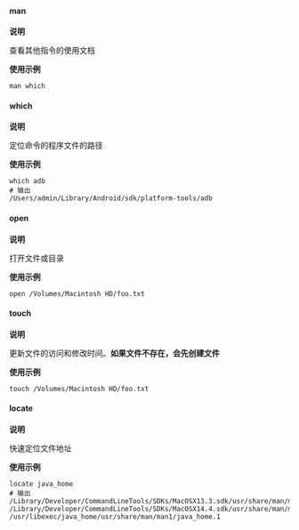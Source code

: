 #### man

**说明**

查看其他指令的使用文档

**使用示例**

```shell
man which
```

#### which

**说明**

定位命令的程序文件的路径

**使用示例**

```shell
which adb
# 输出
/Users/admin/Library/Android/sdk/platform-tools/adb
```

#### open

**说明**

打开文件或目录

**使用示例**

```shell
open /Volumes/Macintosh HD/foo.txt
```

#### touch

**说明**

更新文件的访问和修改时间。**如果文件不存在，会先创建文件**

**使用示例**

```shell
touch /Volumes/Macintosh HD/foo.txt
```

#### locate

**说明**

快速定位文件地址

**使用示例**

```shell
locate java_home
# 输出
/Library/Developer/CommandLineTools/SDKs/MacOSX13.3.sdk/usr/share/man/man1/java_home.1
/Library/Developer/CommandLineTools/SDKs/MacOSX14.4.sdk/usr/share/man/man1/java_home.1
/usr/libexec/java_home/usr/share/man/man1/java_home.1
```




